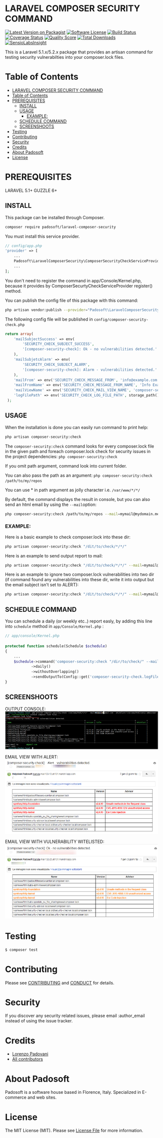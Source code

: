 # LARAVEL COMPOSER SECURITY COMMAND

[![Latest Version on Packagist][ico-version]][link-packagist]
[![Software License][ico-license]](LICENSE.md)
[![Build Status][ico-travis]][link-travis]
[![Coverage Status][ico-scrutinizer]][link-scrutinizer]
[![Quality Score][ico-code-quality]][link-code-quality]
[![Total Downloads][ico-downloads]][link-downloads]
[![SensioLabsInsight][ico-sensiolab]][link-sensiolab]

This is a Laravel 5.1.x/5.2.x package that provides an artisan command for testing security vulnerabilties into your composer.lock files.


Table of Contents
=================

  * [LARAVEL COMPOSER SECURITY COMMAND](#laravel-composer-security-command)
  * [Table of Contents](#table-of-contents)
  * [PREREQUISITES](#prerequisites)
    * [INSTALL](#install)
    * [USAGE](#usage)
      * [EXAMPLE:](#example)
    * [SCHEDULE COMMAND](#schedule-command)
    * [SCREENSHOOTS](#screenshoots)
  * [Testing](#testing)
  * [Contributing](#contributing)
  * [Security](#security)
  * [Credits](#credits)
  * [About Padosoft](#about-padosoft)
  * [License](#license)

  
# PREREQUISITES

LARAVEL 5.1+
GUZZLE 6+

## INSTALL

This package can be installed through Composer.

``` bash
composer require padosoft/laravel-composer-security
``` 
You must install this service provider.

``` php
// config/app.php
'provider' => [
    ...
    Padosoft\LaravelComposerSecurity\ComposerSecurityCheckServiceProvider::class,
    ...
];
```
You don't need to register the command in app/Console/Kernel.php, because it provides by ComposerSecurtyCheckServiceProvider register() method.

You can publish the config file of this package with this command:
``` bash
php artisan vendor:publish --provider="Padosoft\LaravelComposerSecurity\ComposerSecurityCheckServiceProvider"
```
The following config file will be published in `config/composer-security-check.php`
``` php
return array(
    'mailSubjectSuccess' => env(
        'SECURITY_CHECK_SUBJECT_SUCCESS',
        '[composer-security-check]: Ok - no vulnerabilities detected.'
    ),
    'mailSubjetcAlarm' => env(
        'SECURITY_CHECK_SUBJECT_ALARM',
        '[composer-security-check]: Alarm - vulnerabilities detected.'
    ),
    'mailFrom' => env('SECURITY_CHECK_MESSAGE_FROM', 'info@example.com'),
    'mailFromName' => env('SECURITY_CHECK_MESSAGE_FROM_NAME', 'Info Example'),
    'mailViewName' => env('SECURITY_CHECK_MAIL_VIEW_NAME', 'composer-security-check::mail'),
    'logFilePath' => env('SECURITY_CHECK_LOG_FILE_PATH', storage_path().'/composersecurityCheck.log')
 );
```

## USAGE

When the installation is done you can easily run command to print help:
```bash
php artisan composer-security:check
```

The `composer-security:check` command looks for every composer.lock file in the given path
and foreach composer.lock check for security issues in the project dependencies:
`php composer-security:check`

If you omit path argument, command look into current folder.

You can also pass the path as an argument:
`php composer-security:check /path/to/my/repos`

You can use * in path argument as jolly character i.e. `/var/www/*/*/`

By default, the command displays the result in console, but you can also
send an html email by using the `--mail`option:
```bash
php composer-security:check /path/to/my/repos --mail=mymail@mydomain.me
```
### EXAMPLE:

Here is a basic example to check composer.lock into these dir:
```bash
php artisan composer-security:check "/dit/to/check/*/*/"
```
Here is an example to send output report to mail:
```bash
php artisan composer-security:check "/dit/to/check/*/*/" --mail=mymail@mydomain
```
Here is an example to ignore two composer.lock vulnerabilities into two dir (if command found any vulnerabilities into these dir, write it into output but the email subject isn't set to ALERT):
```bash
php artisan composer-security:check "/dit/to/check/*/*/" --mail=mymail@mydomain --whitelist="/dir/to/put/in/witelist,/another/dir/to/put/in/witelist"
```


## SCHEDULE COMMAND

You can schedule a daily (or weekly etc..) report easly, by adding this line into `schedule` method in `app/Console/Kernel.php` :
```php
// app/console/Kernel.php

protected function schedule(Schedule $schedule)
{
    ...
	$schedule->command('composer-security:check "/dir/to/check/" --mail=mymail@mydomain')
            ->daily()
            ->withoutOverlapping()
            ->sendOutputTo(Config::get('composer-security-check.logFilePath'));
}
```

## SCREENSHOOTS

OUTPUT CONSOLE:
![screenshoot](https://raw.githubusercontent.com/padosoft/laravel-composer-security/master/resources/img/console-output.png)

EMAIL VIEW WITH ALERT:
![screenshoot](https://raw.githubusercontent.com/padosoft/laravel-composer-security/master/resources/img/alert-vulnerability.png)

EMAIL VIEW WITH VULNERABILITY WITELISTED:
![screenshoot](https://raw.githubusercontent.com/padosoft/laravel-composer-security/master/resources/img/warning-vulerability-witelisted.png)

# Testing
```bash
$ composer test
```

# Contributing

Please see [CONTRIBUTING](CONTRIBUTING.md) and [CONDUCT](CONDUCT.md) for details.

# Security

If you discover any security related issues, please email :author_email instead of using the issue tracker.

# Credits

- [Lorenzo Padovani](https://github.com/lopadova)
- [All contributors](https://github.com/thephpleague/skeleton/contributors)

# About Padosoft
Padosoft is a software house based in Florence, Italy. Specialized in E-commerce and web sites.

# License

The MIT License (MIT). Please see [License File](LICENSE.md) for more information.

[ico-version]: https://img.shields.io/packagist/v/padosoft/laravel-composer-security.svg?style=flat-square
[ico-license]: https://img.shields.io/badge/license-MIT-brightgreen.svg?style=flat-square
[ico-travis]: https://img.shields.io/travis/padosoft/laravel-composer-security/master.svg?style=flat-square
[ico-scrutinizer]: https://img.shields.io/scrutinizer/coverage/g/padosoft/laravel-composer-security.svg?style=flat-square
[ico-code-quality]: https://img.shields.io/scrutinizer/g/padosoft/laravel-composer-security.svg?style=flat-square
[ico-downloads]: https://img.shields.io/packagist/dt/padosoft/laravel-composer-security.svg?style=flat-square
[ico-sensiolab]: https://insight.sensiolabs.com/projects/80fa0430-55ff-4079-a34e-d189a9d21d5e/small.png

[link-packagist]: https://packagist.org/packages/padosoft/laravel-composer-security
[link-travis]: https://travis-ci.org/padosoft/laravel-composer-security
[link-scrutinizer]: https://scrutinizer-ci.com/g/padosoft/laravel-composer-security/code-structure
[link-code-quality]: https://scrutinizer-ci.com/g/padosoft/laravel-composer-security
[link-downloads]: https://packagist.org/packages/padosoft/laravel-composer-security
[link-sensiolab]: https://insight.sensiolabs.com/projects/80fa0430-55ff-4079-a34e-d189a9d21d5e
[link-author]: https://github.com/lopadova
[link-contributors]: ../../contributors

